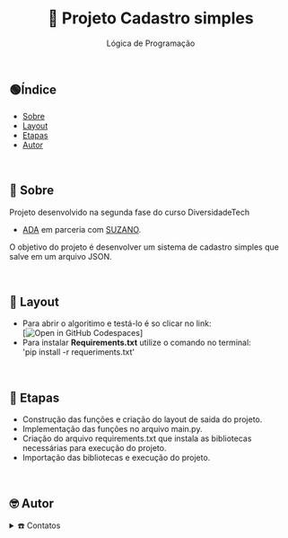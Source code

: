 <h1 align="center">
 🔴 Projeto Cadastro simples
</h1>
<p align='center'>
 Lógica de Programação
</p>

<br>

## 🟢Índice
- [Sobre](#id1)<br>
- [Layout](#id2)<br>
- [Etapas](#id3)<br>
- [Autor](#id99)

<br>

<div id="id1"></div>

## 📌 Sobre 

Projeto desenvolvido na segunda fase do curso DiversidadeTech<br>
- [ADA](https://letscode.com.br/) em parceria
com [SUZANO](https://www.suzano.com.br).

O objetivo do projeto é desenvolver um sistema de cadastro simples que salve em um arquivo JSON.

<br>

<div id="id2"></div>

## 📌 Layout

- Para abrir o algoritimo e testá-lo é so clicar no link:<br>
[![Open in GitHub Codespaces](https://github.com/codespaces/gleilsonpedro-humble-broccoli-v9rw9q6qpwcxqgw)]
- Para instalar **Requirements.txt** utilize o comando no terminal:<br>
'pip install -r requeriments.txt'


<br>

<div id="id3"></div>

## 📌 Etapas

- Construção das funções e criação do layout de saida do projeto.
- Implementação das funções no arquivo main.py.
- Criação do arquivo requirements.txt que instala as bibliotecas necessárias para execução do projeto.
- Importação das bibliotecas e execução do projeto.

<br>


<div id="id99"></div>

## 🤓 Autor

<details>
  <summary>☎️ Contatos</summary>
<div>
  <samp>
    <h2 align="center">😎 Onde pode me contactar:</h2>
    <p align="center">
      <br/>
      <a href="https://www.linkedin.com/in/gleilson-pedro/" target="blank"><img align="center"
         src="https://img.shields.io/badge/linkedin-%231DA1F2.svg?style=for-the-badge&logo=linkedin&logoColor=white"
         alt="azzar" height="30"/></a>
      <a href="https://mailto:gleilsonsvo@gmail.com" target="blank"><img align="center"
         src="https://img.shields.io/badge/gmail-EA4335.svg?style=for-the-badge&logo=gmail&logoColor=white"
         alt="azzar" height="30"/></a>
    </p>
  <p align="center">
      <a href="https://instagram.com/gleilson.pedro" target="blank"><img align="center"
         src="https://img.shields.io/badge/instagram-%23E4405F.svg?style=for-the-badge&logo=Instagram&logoColor=white"
         alt="azzar" height="30"/></a>
  </samp>
</div>
</details>

